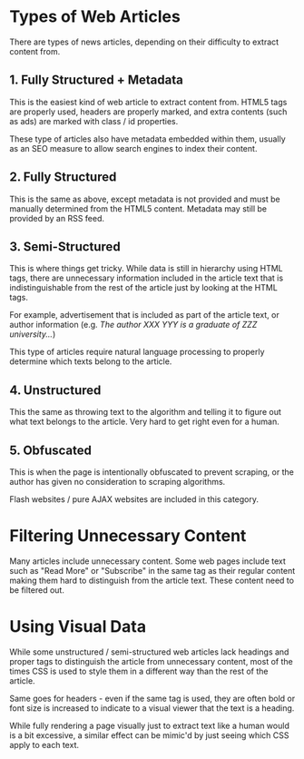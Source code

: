 # Types of Web Articles

There are types of news articles, depending on their difficulty to extract content from.

## 1. Fully Structured + Metadata

This is the easiest kind of web article to extract content from.
HTML5 tags are properly used, headers are properly marked,
and extra contents (such as ads) are marked with class / id properties.

These type of articles also have metadata embedded within them,
usually as an SEO measure to allow search engines to index their content.

## 2. Fully Structured

This is the same as above, except metadata is not provided and must be
manually determined from the HTML5 content. Metadata may still be
provided by an RSS feed.

## 3. Semi-Structured

This is where things get tricky. While data is still in hierarchy using
HTML tags, there are unnecessary information included in the article text
that is indistinguishable from the rest of the article just by looking
at the HTML tags.

For example, advertisement that is included as part of the article text,
or author information (e.g. _The author XXX YYY is a graduate of ZZZ university..._)

This type of articles require natural language processing
to properly determine which texts belong to the article.

## 4. Unstructured

This the same as throwing text to the algorithm and telling it to figure out
what text belongs to the article. Very hard to get right even for a
human.

## 5. Obfuscated

This is when the page is intentionally obfuscated to prevent scraping, or
the author has given no consideration to scraping algorithms.

Flash websites / pure AJAX websites are included in this category.

# Filtering Unnecessary Content

Many articles include unnecessary content. Some web pages include text
such as "Read More" or "Subscribe" in the same tag as their regular content
making them hard to distinguish from the article text. These content need 
to be filtered out.

# Using Visual Data

While some unstructured / semi-structured web articles lack headings and
proper tags to distinguish the article from unnecessary content, most
of the times CSS is used to style them in a different way than the rest of the article.

Same goes for headers - even if the same tag is used, they are often bold
or font size is increased to indicate to a visual viewer that the text is a
heading.

While fully rendering a page visually just to extract text like a human 
would is a bit excessive, a similar effect can be mimic'd by just seeing 
which CSS apply to each text.
